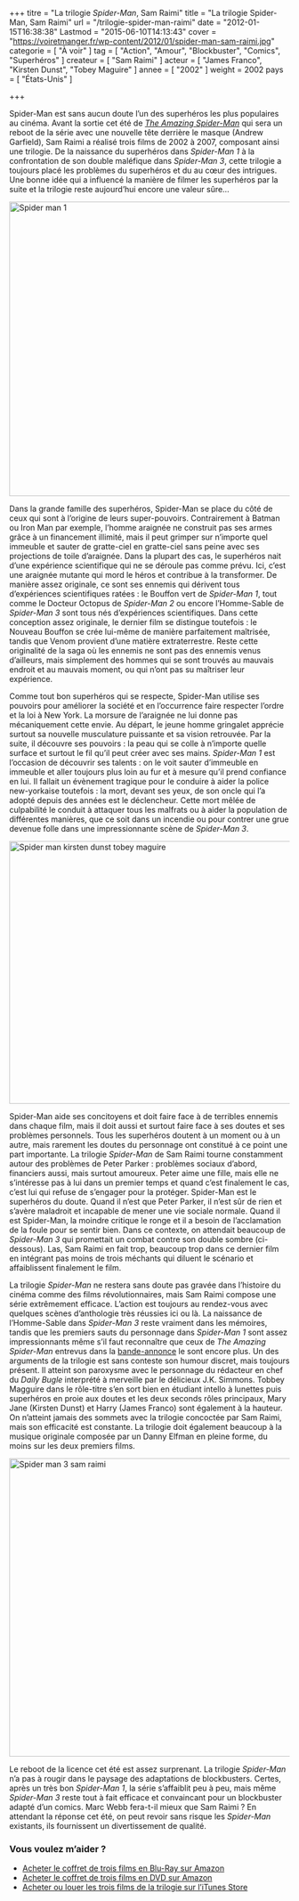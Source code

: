 +++
titre = "La trilogie <em>Spider-Man</em>, Sam Raimi"
title = "La trilogie Spider-Man, Sam Raimi"
url = "/trilogie-spider-man-raimi"
date = "2012-01-15T16:38:38"
Lastmod = "2015-06-10T14:13:43"
cover = "https://voiretmanger.fr/wp-content/2012/01/spider-man-sam-raimi.jpg"
categorie = [ "À voir" ]
tag = [ "Action", "Amour", "Blockbuster", "Comics", "Superhéros" ]
createur = [ "Sam Raimi" ]
acteur = [ "James Franco", "Kirsten Dunst", "Tobey Maguire" ]
annee = [ "2002" ]
weight = 2002
pays = [ "États-Unis" ]

+++

<p>Spider-Man est sans aucun doute l&rsquo;un des superhéros les plus populaires au cinéma. Avant la sortie cet été de <a href="https://voiretmanger.fr/2012/07/04/amazing-spider-man-webb/" title="The Amazing Spider-Man, Marc Webb"><em>The Amazing Spider-Man</em></a> qui sera un reboot de la série avec une nouvelle tête derrière le masque (Andrew Garfield), Sam Raimi a réalisé trois films de 2002 à 2007, composant ainsi une trilogie. De la naissance du superhéros dans <em>Spider-Man 1</em> à la confrontation de son double maléfique dans <em>Spider-Man 3</em>, cette trilogie a toujours placé les problèmes du superhéros et du au cœur des intrigues. Une bonne idée qui a influencé la manière de filmer les superhéros par la suite et la trilogie reste aujourd&rsquo;hui encore une valeur sûre…</p>
<img class="aligncenter" style="border-style: initial; border-color: initial; border-width: 0px;" src="https://voiretmanger.fr/wp-content/2012/01/spider-man-1.jpg" alt="Spider man 1" width="690" height="529" border="0" />
<p>Dans la grande famille des superhéros, Spider-Man se place du côté de ceux qui sont à l&rsquo;origine de leurs super-pouvoirs. Contrairement à Batman ou Iron Man par exemple, l&rsquo;homme araignée ne construit pas ses armes grâce à un financement illimité, mais il peut grimper sur n&rsquo;importe quel immeuble et sauter de gratte-ciel en gratte-ciel sans peine avec ses projections de toile d&rsquo;araignée. Dans la plupart des cas, le superhéros nait d&rsquo;une expérience scientifique qui ne se déroule pas comme prévu. Ici, c&rsquo;est une araignée mutante qui mord le héros et contribue à la transformer. De manière assez originale, ce sont ses ennemis qui dérivent tous d&rsquo;expériences scientifiques ratées : le Bouffon vert de <em>Spider-Man 1</em>, tout comme le Docteur Octopus de <em>Spider-Man 2</em> ou encore l&rsquo;Homme-Sable de <em>Spider-Man 3</em> sont tous nés d&rsquo;expériences scientifiques. Dans cette conception assez originale, le dernier film se distingue toutefois : le Nouveau Bouffon se crée lui-même de manière parfaitement maîtrisée, tandis que Venom provient d&rsquo;une matière extraterrestre. Reste cette originalité de la saga où les ennemis ne sont pas des ennemis venus d&rsquo;ailleurs, mais simplement des hommes qui se sont trouvés au mauvais endroit et au mauvais moment, ou qui n&rsquo;ont pas su maîtriser leur expérience.</p>
<p>Comme tout bon superhéros qui se respecte, Spider-Man utilise ses pouvoirs pour améliorer la société et en l&rsquo;occurrence faire respecter l&rsquo;ordre et la loi à New York. La morsure de l&rsquo;araignée ne lui donne pas mécaniquement cette envie. Au départ, le jeune homme gringalet apprécie surtout sa nouvelle musculature puissante et sa vision retrouvée. Par la suite, il découvre ses pouvoirs : la peau qui se colle à n&rsquo;importe quelle surface et surtout le fil qu&rsquo;il peut créer avec ses mains. <em>Spider-Man 1</em> est l&rsquo;occasion de découvrir ses talents : on le voit sauter d&rsquo;immeuble en immeuble et aller toujours plus loin au fur et à mesure qu&rsquo;il prend confiance en lui. Il fallait un évènement tragique pour le conduire à aider la police new-yorkaise toutefois : la mort, devant ses yeux, de son oncle qui l&rsquo;a adopté depuis des années est le déclencheur. Cette mort mêlée de culpabilité le conduit à attaquer tous les malfrats ou à aider la population de différentes manières, que ce soit dans un incendie ou pour contrer une grue devenue folle dans une impressionnante scène de <em>Spider-Man 3</em>.</p>
<img class="aligncenter" style="border-style: initial; border-color: initial; border-width: 0px;" src="https://voiretmanger.fr/wp-content/2012/01/spider-man-kirsten-dunst-tobey-maguire.jpg" alt="Spider man kirsten dunst tobey maguire" width="690" height="472" border="0" />
<p>Spider-Man aide ses concitoyens et doit faire face à de terribles ennemis dans chaque film, mais il doit aussi et surtout faire face à ses doutes et ses problèmes personnels. Tous les superhéros doutent à un moment ou à un autre, mais rarement les doutes du personnage ont constitué à ce point une part importante. La trilogie <em>Spider-Man</em> de Sam Raimi tourne constamment autour des problèmes de Peter Parker : problèmes sociaux d&rsquo;abord, financiers aussi, mais surtout amoureux. Peter aime une fille, mais elle ne s&rsquo;intéresse pas à lui dans un premier temps et quand c&rsquo;est finalement le cas, c&rsquo;est lui qui refuse de s&rsquo;engager pour la protéger. Spider-Man est le superhéros du doute. Quand il n&rsquo;est que Peter Parker, il n&rsquo;est sûr de rien et s&rsquo;avère maladroit et incapable de mener une vie sociale normale. Quand il est Spider-Man, la moindre critique le ronge et il a besoin de l&rsquo;acclamation de la foule pour se sentir bien. Dans ce contexte, on attendait beaucoup de <em>Spider-Man 3</em> qui promettait un combat contre son double sombre (ci-dessous). Las, Sam Raimi en fait trop, beaucoup trop dans ce dernier film en intégrant pas moins de trois méchants qui diluent le scénario et affaiblissent finalement le film.</p>
<p>La trilogie <em>Spider-Man</em> ne restera sans doute pas gravée dans l&rsquo;histoire du cinéma comme des films révolutionnaires, mais Sam Raimi compose une série extrêmement efficace. L&rsquo;action est toujours au rendez-vous avec quelques scènes d&rsquo;anthologie très réussies ici ou là. La naissance de l&rsquo;Homme-Sable dans <em>Spider-Man 3</em> reste vraiment dans les mémoires, tandis que les premiers sauts du personnage dans <em>Spider-Man 1</em> sont assez impressionnants même s&rsquo;il faut reconnaître que ceux de <em>The Amazing Spider-Man</em> entrevus dans la <a href="http://www.youtube.com/watch?v=njCs0skAVyo&amp;feature=fvst">bande-annonce</a> le sont encore plus. Un des arguments de la trilogie est sans conteste son humour discret, mais toujours présent. Il atteint son paroxysme avec le personnage du rédacteur en chef du <em>Daily Bugle</em> interprété à merveille par le délicieux J.K. Simmons. Tobbey Magguire dans le rôle-titre s&rsquo;en sort bien en étudiant intello à lunettes puis superhéros en proie aux doutes et les deux seconds rôles principaux, Mary Jane (Kirsten Dunst) et Harry (James Franco) sont également à la hauteur. On n&rsquo;atteint jamais des sommets avec la trilogie concoctée par Sam Raimi, mais son efficacité est constante. La trilogie doit également beaucoup à la musique originale composée par un Danny Elfman en pleine forme, du moins sur les deux premiers films.</p>
<img class="aligncenter" style="border-style: initial; border-color: initial; border-width: 0px;" src="https://voiretmanger.fr/wp-content/2012/01/spider-man-3-sam-raimi.jpg" alt="Spider man 3 sam raimi" width="690" height="536" border="0" />
<p>Le reboot de la licence cet été est assez surprenant. La trilogie <em>Spider-Man</em> n&rsquo;a pas à rougir dans le paysage des adaptations de blockbusters. Certes, après un très bon <em>Spider-Man 1</em>, la série s&rsquo;affaiblit peu à peu, mais même <em>Spider-Man 3</em> reste tout à fait efficace et convaincant pour un blockbuster adapté d&rsquo;un comics. Marc Webb fera-t-il mieux que Sam Raimi ? En attendant la réponse cet été, on peut revoir sans risque les <em>Spider-Man</em> existants, ils fournissent un divertissement de qualité.</p>
<div class="amazon">
<h3>Vous voulez m&rsquo;aider ?</h3>
<ul>
<li><a href="http://www.amazon.fr/gp/product/B000VI04X4/ref=as_li_ss_tl?ie=UTF8&#038;tag=leblogdenic07-21&#038;linkCode=as2&#038;camp=1642&#038;creative=19458&#038;creativeASIN=B000VI04X4">Acheter le coffret de trois films en Blu-Ray sur Amazon</a></li>
<li><a href="http://www.amazon.fr/gp/product/B002KMW7W0/ref=as_li_ss_tl?ie=UTF8&#038;tag=leblogdenic07-21&#038;linkCode=as2&#038;camp=1642&#038;creative=19458&#038;creativeASIN=B002KMW7W0">Acheter le coffret de trois films en DVD sur Amazon</a></li>
<li><a href="http://ax.search.itunes.apple.com/WebObjects/MZSearch.woa/wa/search?entity=movie&#038;media=all&#038;restrict=true&#038;submit=seeAllLockups&#038;term=spider-man">Acheter ou louer les trois films de la trilogie sur l&rsquo;iTunes Store</a></li>
</ul>
</div>

